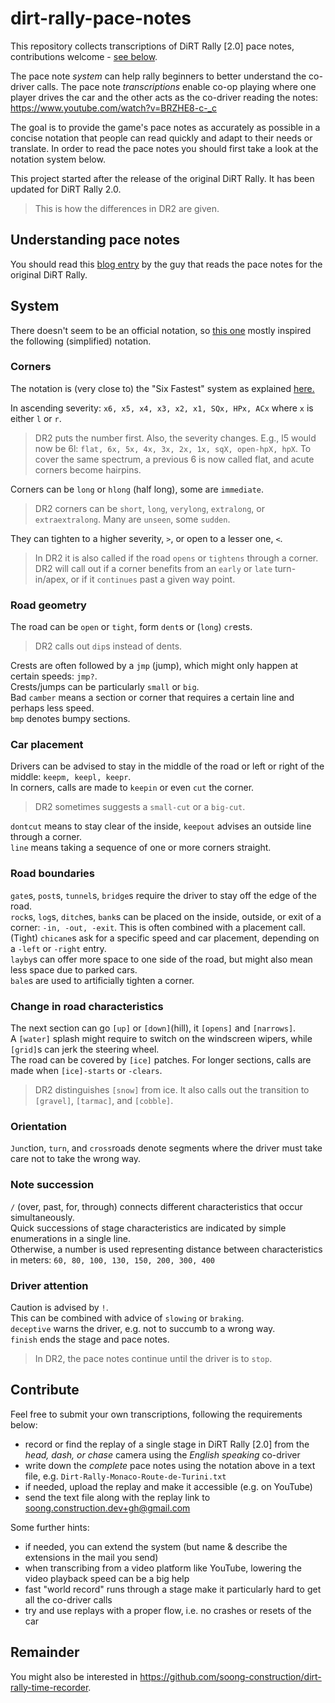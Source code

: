# dirt-rally-pace-notes

This repository collects transcriptions of DiRT Rally [2.0] pace notes, contributions welcome - [see below](#contribute).  

The pace note *system* can help rally beginners to better understand the co-driver calls. The pace note *transcriptions* enable co-op playing where one player drives the car and the other acts as the co-driver reading the notes: https://www.youtube.com/watch?v=BRZHE8-c-_c 

The goal is to provide the game's pace notes as accurately as possible in a concise notation that people can read quickly and adapt to their needs or translate. In order to read the pace notes you should first take a look at the notation system below. 

This project started after the release of the original DiRT Rally. It has been updated for DiRT Rally 2.0. 
> This is how the differences in DR2 are given.

## Understanding pace notes
You should read this [blog entry](http://blog.codemasters.com/dirt/04/co-driver-calls-explained/) by the guy that reads the pace notes for the original DiRT Rally.

## System
<!-- markdown-link-check-disable-next-line -->
There doesn't seem to be an official notation, so [this one](https://web.archive.org/web/20201021153035/https://www.automobilemag.com/news/a-beginners-guide-to-rally-pace-notes/) mostly inspired the following (simplified) notation.

### Corners
The notation is (very close to) the "Six Fastest" system as explained [here.](https://www.rallynews.net/pattersonpacenotes/systemtypes.asp)  

In ascending severity: ``x6, x5, x4, x3, x2, x1, SQx, HPx, ACx`` where ``x`` is either ``l`` or ``r``.  
> DR2 puts the number first. Also, the severity changes. E.g., l5 would now be 6l: `flat, 6x, 5x, 4x, 3x, 2x, 1x, sqX, open-hpX, hpX`. To cover the same spectrum, a previous 6 is now called flat, and acute corners become hairpins.

Corners can be ``long`` or ``hlong`` (half long), some are `immediate`.  
> DR2 corners can be `short`, `long`, `verylong`, `extralong`, or `extraextralong`. Many are `unseen`, some `sudden`.

They can tighten to a higher severity, ``>``, or open to a lesser one, ``<``. 
> In DR2 it is also called if the road `opens` or `tightens` through a corner.    
> DR2 will call out if a corner benefits from an `early` or `late` turn-in/apex, or if it `continues` past a given way point.

### Road geometry
The road can be ``open`` or ``tight``, form ``dent``s or (``long``) ``cr``ests.  
> DR2 calls out `dip`s instead of dents.  

Crests are often followed by a ``jmp`` (jump), which might only happen at certain speeds: ``jmp?``.  
Crests/jumps can be particularly ``small`` or ``big``.  
Bad ``camber`` means a section or corner that requires a certain line and perhaps less speed.  
``bmp`` denotes bumpy sections.  

### Car placement
Drivers can be advised to stay in the middle of the road or left or right of the middle: ``keepm, keepl, keepr``.  
In corners, calls are made to ``keepin`` or even ``cut`` the corner.  
> DR2 sometimes suggests a `small-cut` or a `big-cut`.

``dontcut`` means to stay clear of the inside, ``keepout`` advises an outside line through a corner.  
``line`` means taking a sequence of one or more corners straight. 

### Road boundaries
``gate``s, ``post``s, ``tunnel``s, ``bridge``s require the driver to stay off the edge of the road.   
``rock``s, ``log``s, ``ditch``es, ``bank``s can be placed on the inside, outside, or exit of a corner: ``-in, -out, -exit``. This is often combined with a placement call.  
(Tight) `chicane`s ask for a specific speed and car placement, depending on a `-left` or `-right` entry.  
`layby`s can offer more space to one side of the road, but might also mean less space due to parked cars.   
`bale`s are used to artificially tighten a corner.

### Change in road characteristics
The next section can go ``[up]`` or ``[down]``(hill), it ``[opens]`` and ``[narrows]``.  
A `[water]` splash might require to switch on the windscreen wipers, while `[grid]`s can jerk the steering wheel.  
The road can be covered by ``[ice]`` patches. For longer sections, calls are made when `[ice]-starts` or `-clears`.  
> DR2 distinguishes `[snow]` from ice. It also calls out the transition to `[gravel]`, `[tarmac]`, and `[cobble]`.  

### Orientation
``Junc``tion, ``turn``, and ``cross``roads denote segments where the driver must take care not to take the wrong way.  

### Note succession
``/`` (over, past, for, through) connects different characteristics that occur simultaneously.  
Quick successions of stage characteristics are indicated by simple enumerations in a single line.  
Otherwise, a number is used representing distance between characteristics in meters: ``60, 80, 100, 130, 150, 200, 300, 400``

### Driver attention
Caution is advised by ``!``.  
This can be combined with advice of ``slowing`` or ``braking``.  
``deceptive`` warns the driver, e.g. not to succumb to a wrong way.  
``finish`` ends the stage and pace notes.  
> In DR2, the pace notes continue until the driver is to `stop`.

## Contribute
Feel free to submit your own transcriptions, following the requirements below:
- record or find the replay of a single stage in DiRT Rally [2.0] from the *head, dash, or chase* camera using the *English speaking* co-driver 
- write down the *complete* pace notes using the notation above in a text file, e.g. `Dirt-Rally-Monaco-Route-de-Turini.txt`
- if needed, upload the replay and make it accessible (e.g. on YouTube)
- send the text file along with the replay link to soong.construction.dev+gh@gmail.com

Some further hints:
- if needed, you can extend the system (but name & describe the extensions in the mail you send)
- when transcribing from a video platform like YouTube, lowering the video playback speed can be a big help
- fast "world record" runs through a stage make it particularly hard to get all the co-driver calls
- try and use replays with a proper flow, i.e. no crashes or resets of the car

## Remainder
You might also be interested in https://github.com/soong-construction/dirt-rally-time-recorder.
